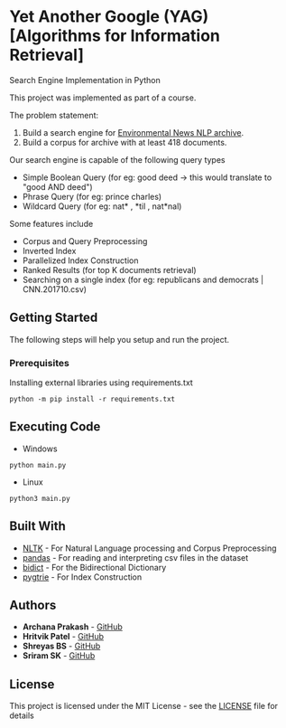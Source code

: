 # Yet Another Google (YAG) [Algorithms for Information Retrieval]

Search Engine Implementation in Python

This project was implemented as part of a course.

The problem statement:
1. Build a search engine for [Environmental News NLP archive](https://www.kaggle.com/amritvirsinghx/environmental-news-nlp-dataset).
2. Build a corpus for archive with at least 418 documents.

Our search engine is capable of the following query types
* Simple Boolean Query (for eg: good deed -> this would translate to "good AND deed")
* Phrase Query (for eg: prince charles)
* Wildcard Query (for eg: nat* , \*til , nat\*nal)

Some features include
* Corpus and Query Preprocessing
* Inverted Index
* Parallelized Index Construction
* Ranked Results (for top K documents retrieval)
* Searching on a single index (for eg: republicans and democrats | CNN.201710.csv)

## Getting Started

The following steps will help you setup and run the project.

### Prerequisites

Installing external libraries using requirements.txt

```
python -m pip install -r requirements.txt
```

## Executing Code

* Windows
```
python main.py
```

* Linux
```
python3 main.py
```

## Built With

* [NLTK](https://www.nltk.org/) - For Natural Language processing and Corpus Preprocessing
* [pandas](https://pandas.pydata.org/) - For reading and interpreting csv files in the dataset
* [bidict](https://bidict.readthedocs.io/en/master/) - For the Bidirectional Dictionary
* [pygtrie](https://github.com/google/pygtrie) - For Index Construction

## Authors

* **Archana Prakash** - [GitHub](https://github.com/ArchPrak)
* **Hritvik Patel**  - [GitHub](https://github.com/hritvikpatel4)
* **Shreyas BS** - [GitHub](https://github.com/bsshreyas99)
* **Sriram SK** - [GitHub](https://github.com/sriramsk1999)

## License

This project is licensed under the MIT License - see the [LICENSE](LICENSE) file for details
